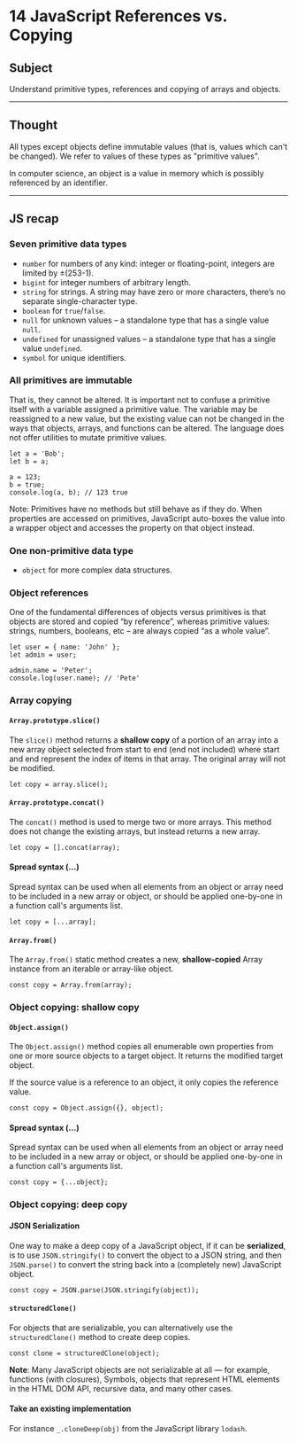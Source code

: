 # 14 JavaScript References vs. Copying

## Subject

Understand primitive types, references and copying of arrays and objects.

---

## Thought

All types except objects define immutable values (that is, values which can't be changed). We refer to values of these types as "primitive values".

In computer science, an object is a value in memory which is possibly referenced by an identifier.

---

## JS recap

### Seven primitive data types

- `number` for numbers of any kind: integer or floating-point, integers are limited by ±(253-1).
- `bigint` for integer numbers of arbitrary length.
- `string` for strings. A string may have zero or more characters, there’s no separate single-character type.
- `boolean` for `true`/`false`.
- `null` for unknown values – a standalone type that has a single value `null`.
- `undefined` for unassigned values – a standalone type that has a single value `undefined`.
- `symbol` for unique identifiers.

### All primitives are immutable

That is, they cannot be altered. It is important not to confuse a primitive itself with a variable assigned a primitive value. The variable may be reassigned to a new value, but the existing value can not be changed in the ways that objects, arrays, and functions can be altered. The language does not offer utilities to mutate primitive values.

```
let a = 'Bob';
let b = a;

a = 123;
b = true;
console.log(a, b); // 123 true
```

Note: Primitives have no methods but still behave as if they do. When properties are accessed on primitives, JavaScript auto-boxes the value into a wrapper object and accesses the property on that object instead.

### One non-primitive data type

- `object` for more complex data structures.

### Object references

One of the fundamental differences of objects versus primitives is that objects are stored and copied “by reference”, whereas primitive values: strings, numbers, booleans, etc – are always copied “as a whole value”.

```
let user = { name: 'John' };
let admin = user;

admin.name = 'Peter';
console.log(user.name); // 'Pete'
```

### Array copying

#### `Array.prototype.slice()`

The `slice()` method returns a **shallow copy** of a portion of an array into a new array object selected from start to end (end not included) where start and end represent the index of items in that array. The original array will not be modified.

```
let copy = array.slice();
```

#### `Array.prototype.concat()`

The `concat()` method is used to merge two or more arrays. This method does not change the existing arrays, but instead returns a new array.

```
let copy = [].concat(array);
```

#### Spread syntax (...)

Spread syntax can be used when all elements from an object or array need to be included in a new array or object, or should be applied one-by-one in a function call's arguments list.

```
let copy = [...array];
```

#### `Array.from()`

The `Array.from()` static method creates a new, **shallow-copied** Array instance from an iterable or array-like object.

```
const copy = Array.from(array);
```

### Object copying: shallow copy

#### `Object.assign()`

The `Object.assign()` method copies all enumerable own properties from one or more source objects to a target object. It returns the modified target object.

If the source value is a reference to an object, it only copies the reference value.

```
const copy = Object.assign({}, object);
```

#### Spread syntax (...)

Spread syntax can be used when all elements from an object or array need to be included in a new array or object, or should be applied one-by-one in a function call's arguments list.

```
const copy = {...object};
```

### Object copying: deep copy

#### JSON Serialization

One way to make a deep copy of a JavaScript object, if it can be **serialized**, is to use `JSON.stringify()` to convert the object to a JSON string, and then `JSON.parse()` to convert the string back into a (completely new) JavaScript object.

```
const copy = JSON.parse(JSON.stringify(object));
```

#### `structuredClone()`

For objects that are serializable, you can alternatively use the `structuredClone()` method to create deep copies.

```
const clone = structuredClone(object);
```

**Note**: Many JavaScript objects are not serializable at all — for example, functions (with closures), Symbols, objects that represent HTML elements in the HTML DOM API, recursive data, and many other cases.

#### Take an existing implementation

For instance `_.cloneDeep(obj)` from the JavaScript library `lodash`.






